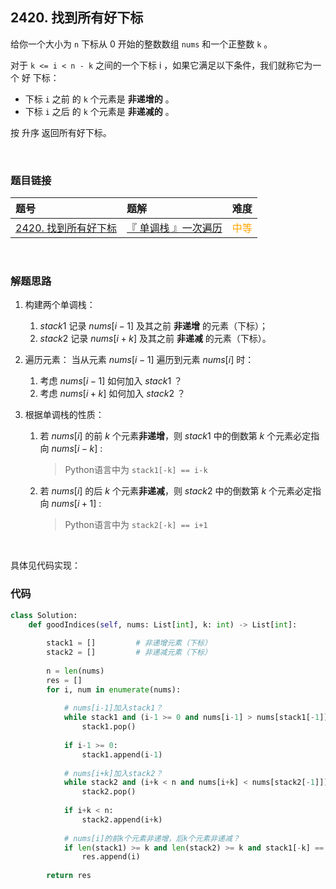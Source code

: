 
## 2420. 找到所有好下标

给你一个大小为 `n` 下标从 0 开始的整数数组 `nums` 和一个正整数 `k` 。

对于 `k <= i < n - k` 之间的一个下标 i ，如果它满足以下条件，我们就称它为一个 好 下标：
* 下标 `i` 之前 的 `k` 个元素是 **非递增的** 。
* 下标 `i` 之后 的 `k` 个元素是 **非递减的** 。

按 升序 返回所有好下标。
 


<br>

### 题目链接

| 题号 |  题解 | 难度 |
| :-----| :---- | :----: |
| [2420. 找到所有好下标](https://leetcode.cn/problems/find-all-good-indices/description/) |  [『 单调栈 』一次遍历](https://leetcode.cn/problems/find-all-good-indices/solutions/1847923/by-flix-cwft/) | <font color="orange"> 中等 </font> |

<br>





### 解题思路

1. 构建两个单调栈：
    1. $stack1$ 记录 $nums[i-1]$ 及其之前 **非递增** 的元素（下标）；
    2. $stack2$ 记录 $nums[i+k]$ 及其之前 **非递减** 的元素（下标）。


2. 遍历元素：
    当从元素 $nums[i-1]$ 遍历到元素 $nums[i]$  时：
    1. 考虑 $nums[i-1]$ 如何加入 $stack1$ ？
    2. 考虑 $nums[i+k]$ 如何加入 $stack2$ ？

3. 根据单调栈的性质：
    1. 若 $nums[i]$ 的前 $k$ 个元素**非递增**，则 $stack1$ 中的倒数第 $k$ 个元素必定指向 $nums[i-k]$ :
        > Python语言中为 `stack1[-k] == i-k`
    2. 若 $nums[i]$ 的后 $k$ 个元素**非递减**，则 $stack2$ 中的倒数第 $k$ 个元素必定指向 $nums[i+1]$ :
        > Python语言中为 `stack2[-k] == i+1`

<br>

具体见代码实现：


### 代码
```Python []
class Solution:
    def goodIndices(self, nums: List[int], k: int) -> List[int]:
        
        stack1 = []         # 非递增元素（下标）
        stack2 = []         # 非递减元素（下标）
        
        n = len(nums)
        res = []
        for i, num in enumerate(nums):
            
            # nums[i-1]加入stack1？
            while stack1 and (i-1 >= 0 and nums[i-1] > nums[stack1[-1]]):
                stack1.pop()
            
            if i-1 >= 0:
                stack1.append(i-1)
            
            # nums[i+k]加入stack2？
            while stack2 and (i+k < n and nums[i+k] < nums[stack2[-1]]):
                stack2.pop()
                
            if i+k < n:
                stack2.append(i+k)
            
            # nums[i]的前k个元素非递增，后k个元素非递减？
            if len(stack1) >= k and len(stack2) >= k and stack1[-k] == i-k and stack2[-k] == i+1:
                res.append(i)
        
        return res
```
